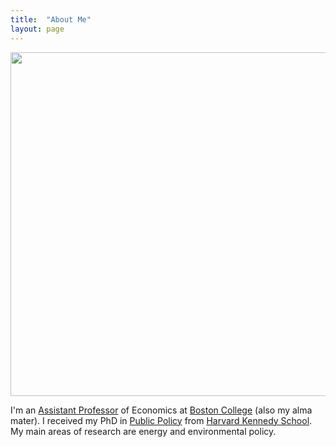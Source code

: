 ```yaml
---
title:  "About Me"
layout: page
---
```


<div style="text-align:center">

<img src="{{site.baseurl}}/images/rockymountain_family_pic_crop.png" width="550" />

</div>

I'm an [Assistant Professor](https://www.bc.edu/bc-web/schools/mcas/departments/economics/people/faculty-directory/richard-l-sweeney.html) of Economics at [Boston College](http://www.bc.edu/) (also my alma mater). 
I received my PhD in [Public Policy](https://www.hks.harvard.edu/educational-programs/doctoral-programs/phd-public-policy) from [Harvard Kennedy School](https://www.hks.harvard.edu/). 
My main areas of research are energy and environmental policy. 
